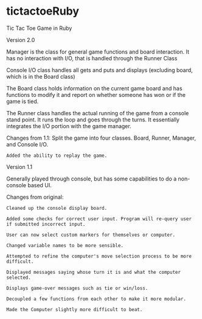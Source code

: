 # tictactoeRuby
Tic Tac Toe Game in Ruby

Version 2.0

Manager is the class for general game functions and board interaction. It has no interaction with I/O, that is handled through the Runner Class

Console I/O class handles all gets and puts and displays (excluding board, which is in the Board class)

The Board class holds information on the current game board and has functions to modify it and report on whether someone has won or if the game is tied.

The Runner class handles the actual running of the game from a console stand point. It runs the loop and goes through the turns. It essentially integrates the I/O portion with the game manager.


Changes from 1.1:
    Split the game into four classes. Board, Runner, Manager, and Console I/O.

    Added the ability to replay the game.
    
Version 1.1

Generally played through console, but has some capabilities to do a non-console based UI.

Changes from original:

	Cleaned up the console display board.
	
	Added some checks for correct user input. Program will re-query user if submitted incorrect input.
	
	User can now select custom markers for themselves or computer.
	
	Changed variable names to be more sensible.
	
	Attempted to refine the computer's move selection process to be more difficult.
	
	Displayed messages saying whose turn it is and what the computer selected.
	
	Displays game-over messages such as tie or win/loss.
	
	Decoupled a few functions from each other to make it more modular.
	
	Made the Computer slightly more difficult to beat.
